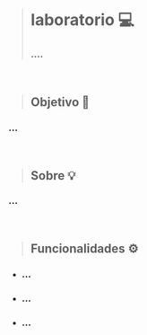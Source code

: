 > # laboratorio 💻
> ### ....

<br>

> ## Objetivo 🎯
  ### ...

<br>

> ## Sobre 💡
  ### ...
  
<br>

> ## Funcionalidades ⚙️
  - ### ...
  - ### ...
  - ### ... 
